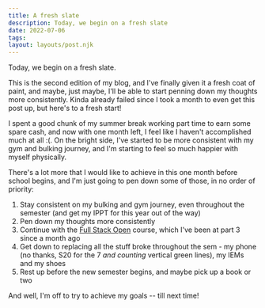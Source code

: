 ```yaml
---
title: A fresh slate
description: Today, we begin on a fresh slate
date: 2022-07-06
tags: 
layout: layouts/post.njk
---
```


Today, we begin on a fresh slate.

This is the second edition of my blog, and I've finally given it a fresh coat of paint, and maybe, just maybe, I'll be able to start penning down my thoughts more consistently. Kinda already failed since I took a month to even get this post up, but here's to a fresh start!

I spent a good chunk of my summer break working part time to earn some spare cash, and now with one month left, I feel like I haven't accomplished much at all :(. On the bright side, I've started to be more consistent with my gym and bulking journey, and I'm starting to feel so much happier with myself physically. 

There's a lot more that I would like to achieve in this one month before school begins, and I'm just going to pen down some of those, in no order of priority:

1. Stay consistent on my bulking and gym journey, even throughout the semester (and get my IPPT for this year out of the way)
2. Pen down my thoughts more consistently
3. Continue with the [Full Stack Open](https://fullstackopen.com/en) course, which I've been at part 3 since a month ago
4. Get down to replacing all the stuff broke throughout the sem - my phone (no thanks, S20 for the 7 *and counting* vertical green lines), my IEMs and my shoes
5. Rest up before the new semester begins, and maybe pick up a book or two

And well, I'm off to try to achieve my goals -- till next time!